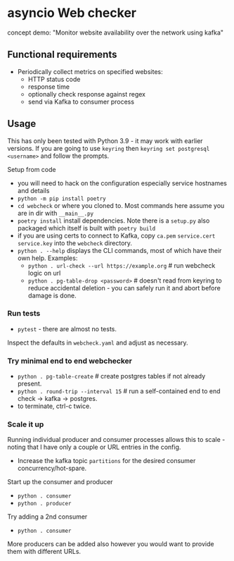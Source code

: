 # asyncio Web checker

concept demo: "Monitor website availability over the network using kafka"

## Functional requirements

- Periodically collect metrics on specified websites:
  - HTTP status code
  - response time
  - optionally check response against regex
  - send via Kafka to consumer process

## Usage

This has only been tested with Python 3.9 - it may work with earlier versions. If you are going to use `keyring` then `keyring set postgresql <username>` and follow the prompts.

Setup from code

- you will need to hack on the configuration especially service hostnames and details
- `python -m pip install poetry`
- `cd webcheck` or where you cloned to. Most commands here assume you are in dir with `__main__.py`
- `poetry install` install dependencies. Note there is a `setup.py` also packaged which itself is built with `poetry build`
- if you are using certs to connect to Kafka, copy `ca.pem` `service.cert` `service.key` into the `webcheck` directory.
- `python . --help` displays the CLI commands, most of which have their own help. Examples:
  - `python . url-check --url https://example.org`  # run webcheck logic on url
  - `python . pg-table-drop <password>`  # doesn't read from keyring to reduce accidental deletion - you can safely run it and abort before damage is done.

### Run tests

- `pytest` - there are almost no tests.

Inspect the defaults in `webcheck.yaml` and adjust as necessary.

### Try minimal end to end webchecker

- `python . pg-table-create`  # create postgres tables if not already present.
- `python . round-trip --interval 15`  # run a self-contained end to end check -> kafka -> postgres.
- to terminate, ctrl-c twice.

### Scale it up

Running individual producer and consumer processes allows this to scale - noting that I have only a couple or URL entries in the config.

- Increase the kafka topic `partitions` for the desired consumer concurrency/hot-spare.

Start up the consumer and producer

- `python . consumer`
- `python . producer`

Try adding a 2nd consumer

- `python . consumer`

More producers can be added also however you would want to provide them with different URLs.

